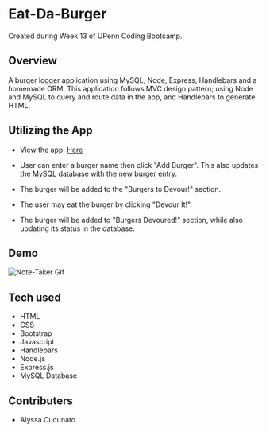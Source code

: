 # Eat-Da-Burger

Created during Week 13 of UPenn Coding Bootcamp.

## Overview

A burger logger application using MySQL, Node, Express, Handlebars and a homemade ORM. This application follows MVC design pattern; using Node and MySQL to query and route data in the app, and Handlebars to generate HTML.

## Utilizing the App

- View the app: [Here](https://acucunato-express-note-taker.herokuapp.com/ "Here")

- User can enter a burger name then click "Add Burger". This also updates the MySQL database with the new burger entry.
- The burger will be added to the "Burgers to Devour!" section.
- The user may eat the burger by clicking "Devour It!".
- The burger will be added to "Burgers Devoured!" section, while also updating its status in the database.

## Demo

![Note-Taker Gif](./img/note-taker.gif "Note-Taker-gif")

## Tech used

- HTML
- CSS
- Bootstrap
- Javascript
- Handlebars
- Node.js
- Express.js
- MySQL Database

## Contributers

- Alyssa Cucunato
